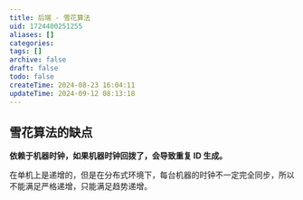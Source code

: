 ```yaml
---
title: 后端 - 雪花算法
uid: 1724400251255
aliases: []
categories: 
tags: []
archive: false
draft: false
todo: false
createTime: 2024-08-23 16:04:11
updateTime: 2024-09-12 08:13:18
---
```


## 雪花算法的缺点

**依赖于机器时钟，如果机器时钟回拨了，会导致重复 ID 生成。**

在单机上是递增的，但是在分布式环境下，每台机器的时钟不一定完全同步，所以不能满足严格递增，只能满足趋势递增。
